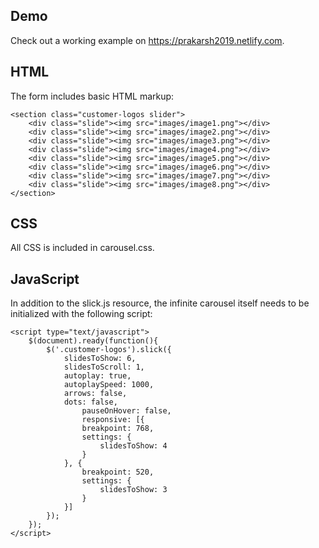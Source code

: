 
## Demo

Check out a working example on https://prakarsh2019.netlify.com.

## HTML

The form includes basic HTML markup:
```
<section class="customer-logos slider">
	<div class="slide"><img src="images/image1.png"></div>
	<div class="slide"><img src="images/image2.png"></div>
	<div class="slide"><img src="images/image3.png"></div>
	<div class="slide"><img src="images/image4.png"></div>
	<div class="slide"><img src="images/image5.png"></div>
	<div class="slide"><img src="images/image6.png"></div>
	<div class="slide"><img src="images/image7.png"></div>
	<div class="slide"><img src="images/image8.png"></div>
</section>
```

## CSS

All CSS is included in carousel.css.

## JavaScript

In addition to the slick.js resource, the infinite carousel itself needs to be initialized with the following script:
```
<script type="text/javascript">
	$(document).ready(function(){
		$('.customer-logos').slick({
			slidesToShow: 6,
			slidesToScroll: 1,
			autoplay: true,
			autoplaySpeed: 1000,
			arrows: false,
			dots: false,
				pauseOnHover: false,
				responsive: [{
				breakpoint: 768,
				settings: {
					slidesToShow: 4
				}
			}, {
				breakpoint: 520,
				settings: {
					slidesToShow: 3
				}
			}]
		});
	});
</script>
```


